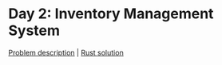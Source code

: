 # Day 2: Inventory Management System

[Problem description](https://adventofcode.com/2018/day/2) | [Rust solution](./mod.rs)


